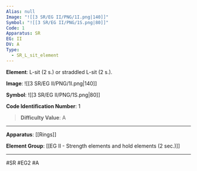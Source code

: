 ```yaml
---
Alias: null
Image: "![[3 SR/EG II/PNG/1I.png|140]]"
Symbol: "![[3 SR/EG II/PNG/1S.png|80]]"
Code: 1
Apparatus: SR
EG: II
DV: A
Type:
  - SR_L_sit_element
---
```

**Element**: L-sit (2 s.) or straddled L-sit (2 s.).

**Image**:
![[3 SR/EG II/PNG/1I.png|140]]

**Symbol**:
![[3 SR/EG II/PNG/1S.png|80]]

**Code Identification Number**: 1

>**Difficulty Value**: A

___
**Apparatus**: [[Rings]]

**Element Group**: [[EG II - Strength elements and hold elements (2 sec.)]]
___
#SR #EG2 #A

